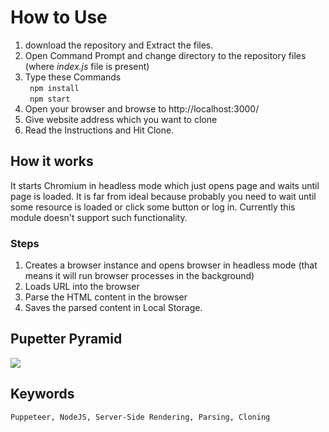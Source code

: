 # How to Use
1. download the repository and Extract the files.
2. Open Command Prompt and change directory to the repository files (where *index.js* file is present)
3.  Type these Commands <br>
  ``` npm install```<br>
  ``` npm start```
4. Open your browser and browse to http://localhost:3000/
5. Give website address which you want to clone
6. Read the Instructions and Hit Clone.

## How it works
It starts Chromium in headless mode which just opens page and waits until page is loaded.
It is far from ideal because probably you need to wait until some resource is loaded or click some button or log in. Currently this module doesn't support such functionality.

### Steps
1. Creates a browser instance and opens browser in headless mode (that means it will run browser processes in the background)
2. Loads URL into the browser
3. Parse the HTML content in the browser
4. Saves the parsed content in Local Storage.

## Pupetter Pyramid
![](https://chercher.tech/images/puppeteer/puppeteer-pyramid-architecture-nodejs-chrome-edge.png)

## Keywords
```Puppeteer, NodeJS, Server-Side Rendering, Parsing, Cloning ```
